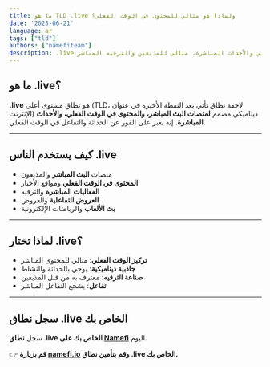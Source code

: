 ```yaml
---
title: ما هو TLD .live ولماذا هو مثالي للمحتوى في الوقت الفعلي؟
date: '2025-06-21'
language: ar
tags: ["tld"]
authors: ["namefiteam"]
description: .live هو النطاق الخاص بالبث المباشر والمحتوى في الوقت الفعلي والأحداث المباشرة. مثالي للمذيعين والترفيه المباشر.
---
```



## **ما هو .live؟**

**.live** هو نطاق مستوى أعلى (TLD، لاحقة نطاق تأتي بعد النقطة الأخيرة في عنوان الإنترنت) ديناميكي مصمم **لمنصات البث المباشر، والمحتوى في الوقت الفعلي، والأحداث المباشرة**. إنه يعبر على الفور عن الحداثة والتفاعل في الوقت الفعلي.

---

## **كيف يستخدم الناس .live**

* منصات **البث المباشر** والمذيعون
* **المحتوى في الوقت الفعلي** ومواقع الأخبار
* **الفعاليات المباشرة** والترفيه
* **العروض التفاعلية** والعروض
* **بث الألعاب** والرياضات الإلكترونية

---

## **لماذا تختار .live؟**

* **تركيز الوقت الفعلي**: مثالي للمحتوى المباشر
* **جاذبية ديناميكية**: يوحي بالحداثة والنشاط
* **صناعة الترفيه**: معترف به من قبل المذيعين
* **تفاعل**: يشجع التفاعل المباشر

---

## **سجل نطاق .live الخاص بك**

سجل **نطاق .live الخاص بك على [Namefi](https://namefi.io)** اليوم.

👉 **قم بزيارة [namefi.io](https://namefi.io) وقم بتأمين نطاق .live الخاص بك.**